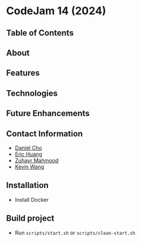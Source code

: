 # CodeJam 14 (2024)
## Table of Contents
## About
## Features
## Technologies
## Future Enhancements
## Contact Information
- [Daniel Cho]()
- [Eric Huang]()
- [Zuhayr Mahmood]()
- [Kevin Wang](https://github.com/devkevw)

## Installation
- Install Docker

## Build project
- Run `scripts/start.sh` or `scripts/clean-start.sh` 
